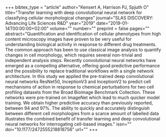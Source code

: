 +++
bibtex_type = "article"
author="Kensert A, Harrison PJ, Spjuth O"
title="Transfer learning with deep convolutional neural network for classifying cellular morphological changes"
journal="SLAS DISCOVERY: Advancing Life Sciences R&D"
year="2019"
date="2019-01-14T00:00:00+02:00"
volume=""
number=""
preprint = false
pages=""
abstract="Quantification and identification of cellular phenotypes from high content microscopy images have proven to be very useful for understanding biological activity in response to different drug treatments. The common approach has been to use classical image analysis to quantify changes in cell morphology, which requires several non-trivial and independent analysis steps. Recently convolutional neural networks have emerged as a compelling alternative, offering good predictive performance and the possibility to replace traditional workflows with a single network architecture. In this study we applied the pre-trained deep convolutional neural networks ResNet50, InceptionV3 and InceptionV2 to predict cell mechanisms of action in response to chemical perturbations for two cell profiling datasets from the Broad Bioimage Benchmark Collection. These networks were pre-trained on ImageNet which lead to much quicker model training. We obtain higher predictive accuracy than previously reported, between 94 and 97%. The ability to quickly and accurately distinguish between different cell morphologies from a scarce amount of labelled data illustrates the combined benefit of transfer learning and deep convolutional neural networks for interrogating cell-based images."
issn=""
doi="10.1177/2472555218818756"
url=""
+++
